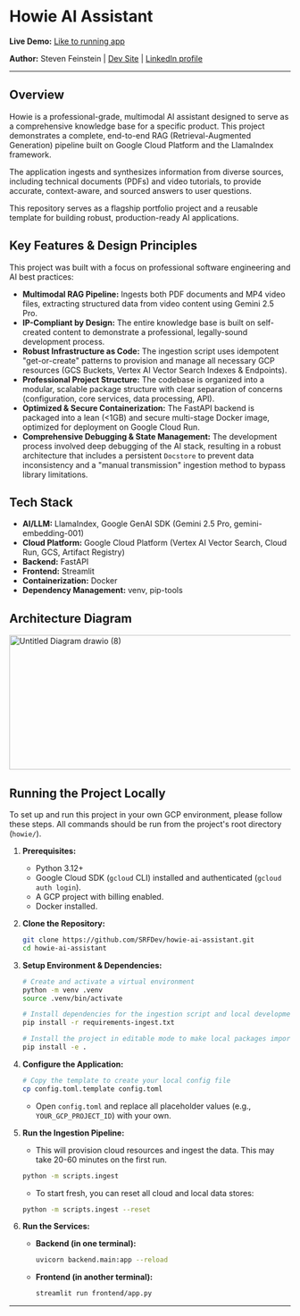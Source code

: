 # Howie AI Assistant

**Live Demo:** [Like to running app](https://howie-ai-assistant.streamlit.app/) 

**Author:** Steven Feinstein | [Dev Site](https://srf.dev/) | [LinkedIn profile](https://www.linkedin.com/in/srfeinstein/)

---

## Overview

Howie is a professional-grade, multimodal AI assistant designed to serve as a comprehensive knowledge base for a specific product. This project demonstrates a complete, end-to-end RAG (Retrieval-Augmented Generation) pipeline built on Google Cloud Platform and the LlamaIndex framework.

The application ingests and synthesizes information from diverse sources, including technical documents (PDFs) and video tutorials, to provide accurate, context-aware, and sourced answers to user questions.

This repository serves as a flagship portfolio project and a reusable template for building robust, production-ready AI applications.

## Key Features & Design Principles

This project was built with a focus on professional software engineering and AI best practices:

*   **Multimodal RAG Pipeline:** Ingests both PDF documents and MP4 video files, extracting structured data from video content using Gemini 2.5 Pro.
*   **IP-Compliant by Design:** The entire knowledge base is built on self-created content to demonstrate a professional, legally-sound development process.
*   **Robust Infrastructure as Code:** The ingestion script uses idempotent "get-or-create" patterns to provision and manage all necessary GCP resources (GCS Buckets, Vertex AI Vector Search Indexes & Endpoints).
*   **Professional Project Structure:** The codebase is organized into a modular, scalable package structure with clear separation of concerns (configuration, core services, data processing, API).
*   **Optimized & Secure Containerization:** The FastAPI backend is packaged into a lean (<1GB) and secure multi-stage Docker image, optimized for deployment on Google Cloud Run.
*   **Comprehensive Debugging & State Management:** The development process involved deep debugging of the AI stack, resulting in a robust architecture that includes a persistent `Docstore` to prevent data inconsistency and a "manual transmission" ingestion method to bypass library limitations.

## Tech Stack

*   **AI/LLM:** LlamaIndex, Google GenAI SDK (Gemini 2.5 Pro, gemini-embedding-001)
*   **Cloud Platform:** Google Cloud Platform (Vertex AI Vector Search, Cloud Run, GCS, Artifact Registry)
*   **Backend:** FastAPI
*   **Frontend:** Streamlit
*   **Containerization:** Docker
*   **Dependency Management:** venv, pip-tools

## Architecture Diagram

<img width="781" height="241" alt="Untitled Diagram drawio (8)" src="https://github.com/user-attachments/assets/fa3a2d43-a9d8-4333-92ba-b9a0bca1b04b" />



## Running the Project Locally

To set up and run this project in your own GCP environment, please follow these steps. All commands should be run from the project's root directory (`howie/`).

1.  **Prerequisites:**
    *   Python 3.12+
    *   Google Cloud SDK (`gcloud` CLI) installed and authenticated (`gcloud auth login`).
    *   A GCP project with billing enabled.
    *   Docker installed.

2.  **Clone the Repository:**
    ```bash
    git clone https://github.com/SRFDev/howie-ai-assistant.git
    cd howie-ai-assistant
    ```

3.  **Setup Environment & Dependencies:**
    ```bash
    # Create and activate a virtual environment
    python -m venv .venv
    source .venv/bin/activate

    # Install dependencies for the ingestion script and local development
    pip install -r requirements-ingest.txt

    # Install the project in editable mode to make local packages importable
    pip install -e .
    ```

4.  **Configure the Application:**
    ```bash
    # Copy the template to create your local config file
    cp config.toml.template config.toml
    ```
    *   Open `config.toml` and replace all placeholder values (e.g., `YOUR_GCP_PROJECT_ID`) with your own.

5.  **Run the Ingestion Pipeline:**
    *   This will provision cloud resources and ingest the data. This may take 20-60 minutes on the first run.
    ```bash
    python -m scripts.ingest
    ```
    *   To start fresh, you can reset all cloud and local data stores:
    ```bash
    python -m scripts.ingest --reset
    ```

6.  **Run the Services:**
    *   **Backend (in one terminal):**
        ```bash
        uvicorn backend.main:app --reload
        ```
    *   **Frontend (in another terminal):**
        ```bash
        streamlit run frontend/app.py
        ```
---

